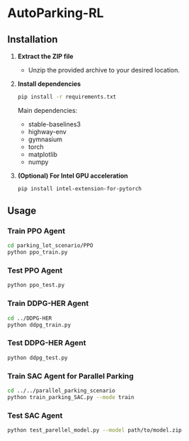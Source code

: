# AutoParking-RL

## Installation

1. **Extract the ZIP file**
   - Unzip the provided archive to your desired location.

2. **Install dependencies**
   ```bash
   pip install -r requirements.txt
   ```
   Main dependencies:
   - stable-baselines3
   - highway-env
   - gymnasium
   - torch
   - matplotlib
   - numpy

3. **(Optional) For Intel GPU acceleration**
   ```bash
   pip install intel-extension-for-pytorch
   ```

## Usage

### Train PPO Agent

```bash
cd parking_lot_scenario/PPO
python ppo_train.py
```

### Test PPO Agent

```bash
python ppo_test.py
```

### Train DDPG-HER Agent

```bash
cd ../DDPG-HER
python ddpg_train.py
```

### Test DDPG-HER Agent

```bash
python ddpg_test.py
```

### Train SAC Agent for Parallel Parking

```bash
cd ../../parallel_parking_scenario
python train_parking_SAC.py --mode train
```

### Test SAC Agent

```bash
python test_parellel_model.py --model path/to/model.zip
```